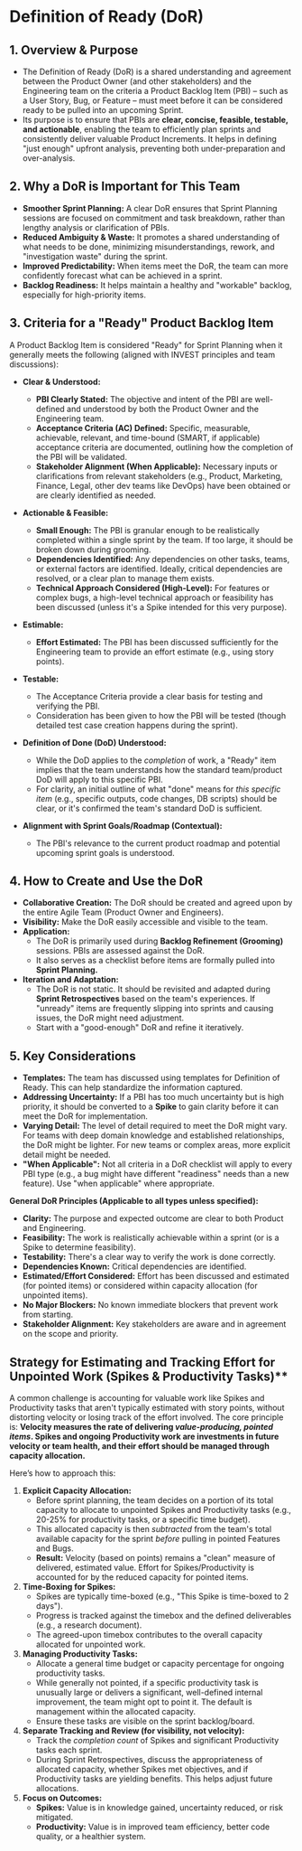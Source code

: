 # Definition of Ready (DoR)

## 1. Overview & Purpose

* The Definition of Ready (DoR) is a shared understanding and agreement between the Product Owner (and other stakeholders) and the Engineering team on the criteria a Product Backlog Item (PBI) – such as a User Story, Bug, or Feature – must meet before it can be considered ready to be pulled into an upcoming Sprint.
* Its purpose is to ensure that PBIs are **clear, concise, feasible, testable, and actionable**, enabling the team to efficiently plan sprints and consistently deliver valuable Product Increments. It helps in defining "just enough" upfront analysis, preventing both under-preparation and over-analysis.

## 2. Why a DoR is Important for This Team

* **Smoother Sprint Planning:** A clear DoR ensures that Sprint Planning sessions are focused on commitment and task breakdown, rather than lengthy analysis or clarification of PBIs.
* **Reduced Ambiguity & Waste:** It promotes a shared understanding of what needs to be done, minimizing misunderstandings, rework, and "investigation waste" during the sprint.
* **Improved Predictability:** When items meet the DoR, the team can more confidently forecast what can be achieved in a sprint.
* **Backlog Readiness:** It helps maintain a healthy and "workable" backlog, especially for high-priority items.

## 3. Criteria for a "Ready" Product Backlog Item

A Product Backlog Item is considered "Ready" for Sprint Planning when it generally meets the following (aligned with INVEST principles and team discussions):

* **Clear & Understood:**
  * **PBI Clearly Stated:** The objective and intent of the PBI are well-defined and understood by both the Product Owner and the Engineering team.
  * **Acceptance Criteria (AC) Defined:** Specific, measurable, achievable, relevant, and time-bound (SMART, if applicable) acceptance criteria are documented, outlining how the completion of the PBI will be validated.
  * **Stakeholder Alignment (When Applicable):** Necessary inputs or clarifications from relevant stakeholders (e.g., Product, Marketing, Finance, Legal, other dev teams like DevOps) have been obtained or are clearly identified as needed.

* **Actionable & Feasible:**
  * **Small Enough:** The PBI is granular enough to be realistically completed within a single sprint by the team. If too large, it should be broken down during grooming.
  * **Dependencies Identified:** Any dependencies on other tasks, teams, or external factors are identified. Ideally, critical dependencies are resolved, or a clear plan to manage them exists.
  * **Technical Approach Considered (High-Level):** For features or complex bugs, a high-level technical approach or feasibility has been discussed (unless it's a Spike intended for this very purpose).

* **Estimable:**
  * **Effort Estimated:** The PBI has been discussed sufficiently for the Engineering team to provide an effort estimate (e.g., using story points).

* **Testable:**
  * The Acceptance Criteria provide a clear basis for testing and verifying the PBI.
  * Consideration has been given to how the PBI will be tested (though detailed test case creation happens during the sprint).

* **Definition of Done (DoD) Understood:**
  * While the DoD applies to the *completion* of work, a "Ready" item implies that the team understands how the standard team/product DoD will apply to this specific PBI.
  * For clarity, an initial outline of what "done" means for *this specific item* (e.g., specific outputs, code changes, DB scripts) should be clear, or it's confirmed the team's standard DoD is sufficient.

* **Alignment with Sprint Goals/Roadmap (Contextual):**
  * The PBI's relevance to the current product roadmap and potential upcoming sprint goals is understood.

## 4. How to Create and Use the DoR

* **Collaborative Creation:** The DoR should be created and agreed upon by the entire Agile Team (Product Owner and Engineers).
* **Visibility:** Make the DoR easily accessible and visible to the team.
* **Application:**
  * The DoR is primarily used during **Backlog Refinement (Grooming)** sessions. PBIs are assessed against the DoR.
  * It also serves as a checklist before items are formally pulled into **Sprint Planning.**
* **Iteration and Adaptation:**
  * The DoR is not static. It should be revisited and adapted during **Sprint Retrospectives** based on the team's experiences. If "unready" items are frequently slipping into sprints and causing issues, the DoR might need adjustment.
  * Start with a "good-enough" DoR and refine it iteratively.

## 5. Key Considerations

* **Templates:** The team has discussed using templates for Definition of Ready. This can help standardize the information captured.
* **Addressing Uncertainty:** If a PBI has too much uncertainty but is high priority, it should be converted to a **Spike** to gain clarity before it can meet the DoR for implementation.
* **Varying Detail:** The level of detail required to meet the DoR might vary. For teams with deep domain knowledge and established relationships, the DoR might be lighter. For new teams or complex areas, more explicit detail might be needed.
* **"When Applicable":** Not all criteria in a DoR checklist will apply to every PBI type (e.g., a bug might have different "readiness" needs than a new feature). Use "when applicable" where appropriate.

**General DoR Principles (Applicable to all types unless specified):**

* **Clarity:** The purpose and expected outcome are clear to both Product and Engineering.
* **Feasibility:** The work is realistically achievable within a sprint (or is a Spike to determine feasibility).
* **Testability:** There's a clear way to verify the work is done correctly.
* **Dependencies Known:** Critical dependencies are identified.
* **Estimated/Effort Considered:** Effort has been discussed and estimated (for pointed items) or considered within capacity allocation (for unpointed items).
* **No Major Blockers:** No known immediate blockers that prevent work from starting.
* **Stakeholder Alignment:** Key stakeholders are aware and in agreement on the scope and priority.

## Strategy for Estimating and Tracking Effort for Unpointed Work (Spikes & Productivity Tasks)**

A common challenge is accounting for valuable work like Spikes and Productivity tasks that aren't typically estimated with story points, without distorting velocity or losing track of the effort involved. The core principle is: **Velocity measures the rate of delivering *value-producing, pointed items*. Spikes and ongoing Productivity work are investments in future velocity or team health, and their effort should be managed through capacity allocation.**

Here’s how to approach this:

1. **Explicit Capacity Allocation:**
   * Before sprint planning, the team decides on a portion of its total capacity to allocate to unpointed Spikes and Productivity tasks (e.g., 20-25% for productivity tasks, or a specific time budget).
   * This allocated capacity is then *subtracted* from the team's total available capacity for the sprint *before* pulling in pointed Features and Bugs.
   * **Result:** Velocity (based on points) remains a "clean" measure of delivered, estimated value. Effort for Spikes/Productivity is accounted for by the reduced capacity for pointed items.
2. **Time-Boxing for Spikes:**
   * Spikes are typically time-boxed (e.g., "This Spike is time-boxed to 2 days").
   * Progress is tracked against the timebox and the defined deliverables (e.g., a research document).
   * The agreed-upon timebox contributes to the overall capacity allocated for unpointed work.
3. **Managing Productivity Tasks:**
   * Allocate a general time budget or capacity percentage for ongoing productivity tasks.
   * While generally not pointed, if a specific productivity task is unusually large or delivers a significant, well-defined internal improvement, the team might opt to point it. The default is management within the allocated capacity.
   * Ensure these tasks are visible on the sprint backlog/board.
4. **Separate Tracking and Review (for visibility, not velocity):**
   * Track the *completion count* of Spikes and significant Productivity tasks each sprint.
   * During Sprint Retrospectives, discuss the appropriateness of allocated capacity, whether Spikes met objectives, and if Productivity tasks are yielding benefits. This helps adjust future allocations.
5. **Focus on Outcomes:**
   * **Spikes:** Value is in knowledge gained, uncertainty reduced, or risk mitigated.
   * **Productivity:** Value is in improved team efficiency, better code quality, or a healthier system.
